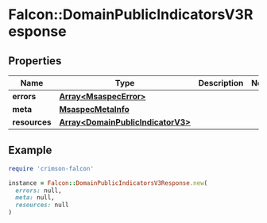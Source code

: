# Falcon::DomainPublicIndicatorsV3Response

## Properties

| Name | Type | Description | Notes |
| ---- | ---- | ----------- | ----- |
| **errors** | [**Array&lt;MsaspecError&gt;**](MsaspecError.md) |  |  |
| **meta** | [**MsaspecMetaInfo**](MsaspecMetaInfo.md) |  |  |
| **resources** | [**Array&lt;DomainPublicIndicatorV3&gt;**](DomainPublicIndicatorV3.md) |  |  |

## Example

```ruby
require 'crimson-falcon'

instance = Falcon::DomainPublicIndicatorsV3Response.new(
  errors: null,
  meta: null,
  resources: null
)
```

